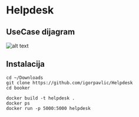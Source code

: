 # Helpdesk

## UseCase dijagram
![alt text](https://github.com/igorpavlic/Helpdesk/blob/main/Booker.jpeg)

## Instalacija
```
cd ~/Downloads
git clone https://github.com/igorpavlic/Helpdesk
cd booker
```
```
docker build -t helpdesk .
docker ps
docker run -p 5000:5000 helpdesk
```

